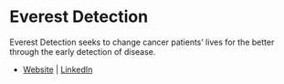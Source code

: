 # Everest Detection
Everest Detection seeks to change cancer patients’ lives for the better through the early detection of disease.


- [Website](https://everestdetection.com/) | [LinkedIn](https://www.linkedin.com/company/everest-detection/)
